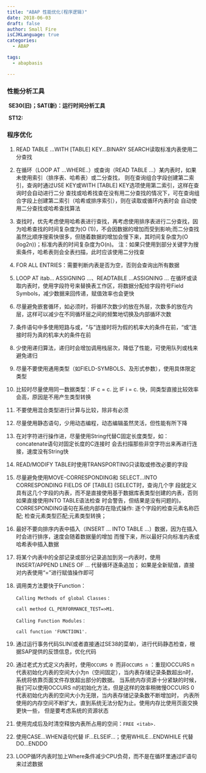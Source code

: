 ```yaml
---
title: "ABAP 性能优化(程序逻辑)"
date: 2018-06-03
draft: false
author: Small Fire
isCJKLanguage: true
categories: 
  - ABAP

tags: 
  - abapbasis

---
```


### 性能分析工具

​	**SE30(旧)；SAT(新)：运行时间分析工具**

​	**ST12:**

### 程序优化

  1. READ TABLE ...WITH [TABLE] KEY...BINARY SEARCH读取标准内表使用二分查找
 2. 在循环（LOOP AT ...WHERE..）或查询（READ TABLE ...）某内表时，如果未使用索引（排序表、哈希表）或二分查找，
 则在查询组合字段创建第二索引，查询时通过USE KEY或WITH [TABLE] KEY选项使用第二索引，这样在查询时会自动进行二分
 查找或哈希找查在没有用二分查找的情况下，可在查询组合字段上创建第二索引（哈希或排序索引），则在读取或循环内表时会
 自动使用二分查找或哈希查找算法
 3. 查找时，优先考虑使用哈希表进行查找，再考虑使用排序表进行二分查找，因为哈希查找的时间复杂度为(O (1))，不会因数据的增加而受到影响;而二分查找虽然比顺序搜索快很多，但随着数据的增加会慢下来，其时间复杂度为(O (log2n))；标准内表的时间复杂度为O(n)。
  注：如果只使用到部分关键字为搜索条件，哈希表则会全表扫描，此时应该使用二分找查

  4. FOR ALL ENTRIES：需要判断内表是否为空，否则会查询出所有数据
  5. LOOP AT itab... ASSIGNING ...、READTABLE ...ASSIGNING ... 在循环或读取内表时，使用字段符号来替换表工作区，将数据分配给字段符号Field Symbols，减少数据来回传递，赋值效率也会更快
  6. 尽量避免嵌套循环，如必须时，将循环次数少的放在外层，次数多的放在内层，这样可以减少在不同循环层之间的频繁地切换及内部循环次数
  7. 条件语句中多使用短路与或，“与”连接时将为假的机率大的条件在前，“或”连接时将为真的机率大的条件在前
  8. 少使用递归算法，递归时会增加调用栈层次，降低了性能，可使用队列或栈来避免递归
  9. 尽量不要使用通用类型（如FIELD-SYMBOLS、及形式参数），使用具体限定类型
  10. 比较时尽量使用同一数据类型：IF c = c. 比 IF i = c. 快，同类型直接比较效率会高，原因是不用产生类型转换

 11. 不要使用混合类型进行计算与比较，除非有必须

 12. 尽量使用静态语句，少用动态编程，动态编辑虽然灵活，但性能有所下降

 13. 在对字符进行操作进，尽量使用String代替C固定长度类型，如：concatenate语句对固定长度的C连接时
      会去扫描那些非空字符出来再进行连接，速度没有String快

 14. READ/MODIFY TABLE时使用TRANSPORTING只读取或修改必要的字段

 15. 尽量避免使用MOVE-CORRESPONDING和 SELECT...INTO CORRESPONDING FIELDS OF [TABLE] (SELECT时，查询几个字
      段就定义具有这几个字段的内表，而不是直接使用基于数据库表类型创建的内表，否则如果直接使用INTO TABLE语法检查
      时会警告，但结果是没有问题的)。
      CORRESPONDING语句在系统内部存在隐式操作: 逐个字段的检查元素名称匹配; 检查元素类型匹配;元素类型转换； 

 16. 最好不要向排序内表中插入（INSERT ... INTO TABLE ...）数据，因为在插入时会进行排序，速度会随着数据量的增加
      而慢下来，所以最好只向标准内表或哈希表中插入数据

 17. 将某个内表中的全部记录或部分记录追加到另一内表时，使用INSERT/APPEND LINES OF … 代替循环逐条追加；
      如果是全新赋值，直接对内表使用“=”进行赋值操作即可

 18. 调用类方法要快于Function：

      `Calling Methods of global Classes：`    

      `call method CL_PERFORMANCE_TEST=>M1.`

      `Calling Function Modules： `        

      `call function 'FUNCTION1'.`

 19. 通过运行事务代码SLIN(或者直接通过SE38的菜单)，进行代码静态检查，根据SAP提供的反馈信息，优化代码

 20. 通过老式方式定义内表时，使用`OCCURS 0 `而非`OCCURS n` ：重现lOCCURS n 代表初始化内表的空间大小为n（空间固定），当内表存储记录条数超出n时，系统将依靠页面文件存放超出部分的数据。 当系统内存资源十分紧缺的时候，我们可以使用OCCURS n的初始化方法，但是这样的效率稍微慢OCCURS 0 代表初始化内表的空间大小为无限，当内表存储记录条数不断增加时， 内表所使用的内存空间不断扩大，直到系统无法分配为止。使用内存比使用页面交换更快一些， 但是要考虑系统的资源状态

 21. 使用完成后及时清空释放内表所占用的空间：`FREE <itab>.`

 22. 使用CASE…WHEN语句代替 IF…ELSEIF…；使用WHILE…ENDWHILE 代替 DO…ENDDO

 23. LOOP循环内表时加上Where条件减少CPU负荷，而不是在循环里通过IF语句来过滤数据

